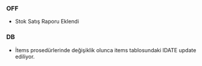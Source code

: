 ### OFF 
- Stok Satış Raporu Eklendi
### DB
-  İtems prosedürlerinde  değişiklik olunca items tablosundaki lDATE update ediliyor.